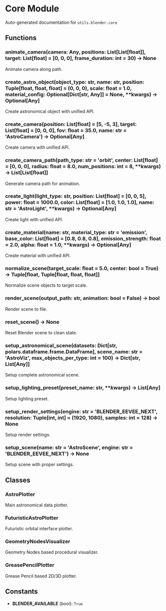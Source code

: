 # Core Module

Auto-generated documentation for `utils.blender.core`

## Functions

### animate_camera(camera: Any, positions: List[List[float]], target: List[float] = [0, 0, 0], frame_duration: int = 30) -> None

Animate camera along path.

### create_astro_object(object_type: str, name: str, position: Tuple[float, float, float] = (0, 0, 0), scale: float = 1.0, material_config: Optional[Dict[str, Any]] = None, **kwargs) -> Optional[Any]

Create astronomical object with unified API.

### create_camera(position: List[float] = [5, -5, 3], target: List[float] = [0, 0, 0], fov: float = 35.0, name: str = 'AstroCamera') -> Optional[Any]

Create camera with unified API.

### create_camera_path(path_type: str = 'orbit', center: List[float] = [0, 0, 0], radius: float = 8.0, num_positions: int = 8, **kwargs) -> List[List[float]]

Generate camera path for animation.

### create_light(light_type: str, position: List[float] = [0, 0, 5], power: float = 1000.0, color: List[float] = [1.0, 1.0, 1.0], name: str = 'AstroLight', **kwargs) -> Optional[Any]

Create light with unified API.

### create_material(name: str, material_type: str = 'emission', base_color: List[float] = [0.8, 0.8, 0.8], emission_strength: float = 2.0, alpha: float = 1.0, **kwargs) -> Optional[Any]

Create material with unified API.

### normalize_scene(target_scale: float = 5.0, center: bool = True) -> Tuple[float, Tuple[float, float, float]]

Normalize scene objects to target scale.

### render_scene(output_path: str, animation: bool = False) -> bool

Render scene to file.

### reset_scene() -> None

Reset Blender scene to clean state.

### setup_astronomical_scene(datasets: Dict[str, polars.dataframe.frame.DataFrame], scene_name: str = 'AstroViz', max_objects_per_type: int = 100) -> Dict[str, List[Any]]

Setup complete astronomical scene.

### setup_lighting_preset(preset_name: str, **kwargs) -> List[Any]

Setup lighting preset.

### setup_render_settings(engine: str = 'BLENDER_EEVEE_NEXT', resolution: Tuple[int, int] = (1920, 1080), samples: int = 128) -> None

Setup render settings.

### setup_scene(name: str = 'AstroScene', engine: str = 'BLENDER_EEVEE_NEXT') -> None

Setup scene with proper settings.

## Classes

### AstroPlotter

Main astronomical data plotter.

### FuturisticAstroPlotter

Futuristic orbital interface plotter.

### GeometryNodesVisualizer

Geometry Nodes based procedural visualizer.

### GreasePencilPlotter

Grease Pencil based 2D/3D plotter.

## Constants

- **BLENDER_AVAILABLE** (bool): `True`
